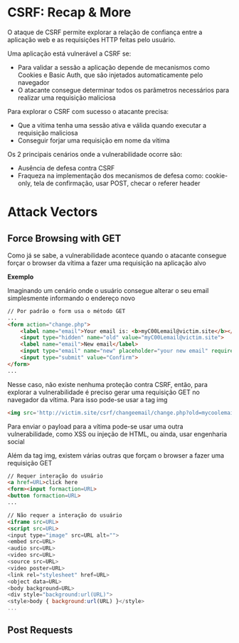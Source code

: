 # CSRF: Recap & More

O ataque de CSRF permite explorar a relação de confiança entre a aplicação web e as requisições HTTP feitas pelo usuário. 

Uma aplicação está vulnerável a CSRF se:
- Para validar a sessão a aplicação depende de mecanismos como Cookies e Basic Auth, que são injetados automaticamente pelo navegador
- O atacante consegue determinar todos os parâmetros necessários para realizar uma requisição maliciosa

Para explorar o CSRF com sucesso o atacante precisa:
- Que a vitima tenha uma sessão ativa e válida quando executar a requisição maliciosa
- Conseguir forjar uma requisição em nome da vítima

Os 2 principais cenários onde a vulnerabilidade ocorre são:
- Ausência de defesa contra CSRF
- Fraqueza na implementação dos mecanismos de defesa como: cookie-only, tela de confirmação, usar POST, checar o referer header

# Attack Vectors
## Force Browsing with GET

Como já se sabe, a vulnerabilidade acontece quando o atacante consegue forçar o browser da vítima a fazer uma requisição na aplicação alvo

**Exemplo**

Imaginando um cenário onde o usuário consegue alterar o seu email simplesmente informando o endereço novo

```html
// Por padrão o form usa o método GET
...
<form action="change.php">
	<label name="email">Your email is: <b>myC00Lemail@victim.site</b></label>
	<input type="hidden" name="old" value="myC00Lemail@victim.site">
	<label name="email">New email</label>
	<input type="email" name="new" placeholder="your new email" required>
	<input type="submit" value="Confirm">
</form>
...
```

Nesse caso, não existe nenhuma proteção contra CSRF, então, para explorar a vulnerabilidade é preciso gerar uma requisição GET no navegador da vítima. Para isso pode-se usar a tag img

```html
<img src='http://victim.site/csrf/changeemail/change.php?old=mycoolemail%40victim.site&new=evil%40hacker.site'>
```

Para enviar o payload para a vítima pode-se usar uma outra vulnerabilidade, como XSS ou injeção de HTML, ou ainda, usar engenharia social

Além da tag img, existem várias outras que forçam o browser a fazer uma requisição GET

```html
// Requer interação do usuário
<a href=URL>click here
<form><input formaction=URL>
<button formaction=URL>
...

// Não requer a interação do usuário
<iframe src=URL>
<script src=URL>
<input type="image" src=URL alt="">
<embed src=URL>
<audio src=URL>
<video src=URL>
<source src=URL>
<video poster=URL>
<link rel="stylesheet" href=URL>
<object data=URL>
<body background=URL>
<div style="background:url(URL)">
<style>body { background:url(URL) }</style>
...
```

## Post Requests

